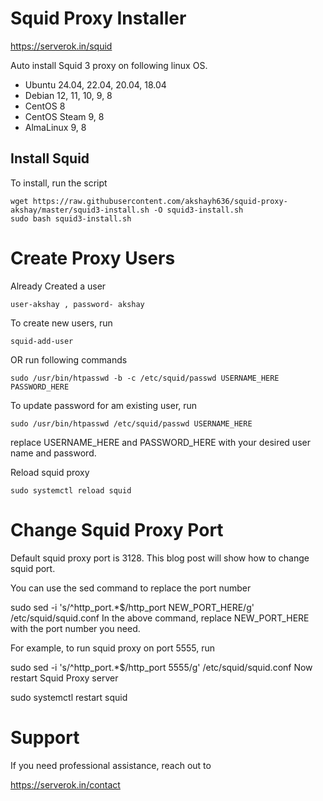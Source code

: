 # Squid Proxy Installer

https://serverok.in/squid

Auto install Squid 3 proxy on following linux OS.

* Ubuntu 24.04, 22.04, 20.04, 18.04 
* Debian 12, 11, 10, 9, 8
* CentOS 8
* CentOS Steam 9, 8
* AlmaLinux 9, 8


## Install Squid

To install, run the script

```
wget https://raw.githubusercontent.com/akshayh636/squid-proxy-akshay/master/squid3-install.sh -O squid3-install.sh
sudo bash squid3-install.sh
```
# Create Proxy Users
Already Created a user 
```
user-akshay , password- akshay
```

To create new users, run

```
squid-add-user
```

OR run following commands

```
sudo /usr/bin/htpasswd -b -c /etc/squid/passwd USERNAME_HERE PASSWORD_HERE
```

To update password for am existing user, run

```
sudo /usr/bin/htpasswd /etc/squid/passwd USERNAME_HERE
```

replace USERNAME_HERE and PASSWORD_HERE with your desired user name and password.

Reload squid proxy

```
sudo systemctl reload squid
```
# Change Squid Proxy Port

Default squid proxy port is 3128. This blog post will show how to change squid port.

You can use the sed command to replace the port number

sudo sed -i 's/^http_port.*$/http_port NEW_PORT_HERE/g'  /etc/squid/squid.conf
In the above command, replace NEW_PORT_HERE with the port number you need.

For example, to run squid proxy on port 5555, run

sudo sed -i 's/^http_port.*$/http_port 5555/g'  /etc/squid/squid.conf
Now restart Squid Proxy server

sudo systemctl restart squid

# Support

If you need professional assistance, reach out to

https://serverok.in/contact
